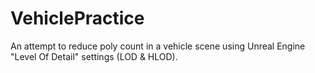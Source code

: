 # VehiclePractice
An attempt to reduce poly count in a vehicle scene using Unreal Engine "Level Of Detail" settings (LOD & HLOD).


